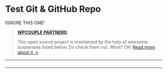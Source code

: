# Test Git & GitHub Repo

IGNORE THIS ONE!

> <strong><a href="https://WPCouple.com/partners">WPCOUPLE PARTNERS</a>:</strong>
    <p>This open source project is maintained by the help of awesome businesses listed below. Do check them out. What? OK! <a href="https://WPCouple.com/partners">Read more about it →</a></p>

<table width='100%'>
    <tr>
        <td width="225"><a href="https://AhmadAwais.com/"><img src="http://on.ahmda.ws/mu6W/c" alt="" /></a></td>
        <td width="225"><a href="https://AhmadAwais.com/"><img src="http://on.ahmda.ws/mtiU/c" alt="" /></a></td>
        <td width="225"><a href="https://AhmadAwais.com/"><img src="http://on.ahmda.ws/mtn0/c" alt="" /></a></td>
        <td width="225"><a href="https://AhmadAwais.com/"><img src="http://on.ahmda.ws/mu9F/c" alt="" /></a></td>
    </tr>
    <tr>
        <td width="225"><a href="https://AhmadAwais.com/"><img src="http://on.ahmda.ws/mtiS/c" alt="" /></a></td>
        <td width="225"><a href="https://AhmadAwais.com/"><img src="http://on.ahmda.ws/mtqR/c" alt="" /></a></td>
        <td width="225"><a href="https://AhmadAwais.com/"><img src="http://on.ahmda.ws/mtoD/c" alt="" /></a></td>
        <td width="225"><a href="https://AhmadAwais.com/"><img src="http://on.ahmda.ws/mtqw/c" alt="" /></a></td>
    </tr>
    <tr>
        <td width="225"><a href="https://AhmadAwais.com/"><img src="http://on.ahmda.ws/mu7e/c" alt="" /></a></td>
        <td width="225"><a href="https://AhmadAwais.com/"><img src="http://on.ahmda.ws/mtrs/c" alt="" /></a></td>
        <td width="225"><a href="https://AhmadAwais.com/"><img src="http://on.ahmda.ws/mu9A/c" alt="" /></a></td>
        <td width="225"><a href="https://AhmadAwais.com/"><img src="http://on.ahmda.ws/mu4x/c" alt="" /></a></td>
    </tr>
    <tr>
        <td width="225"><a href="https://AhmadAwais.com/"><img src="http://on.ahmda.ws/mu8p/c" alt="" /></a></td>
        <td width="225"><a href="https://AhmadAwais.com/"><img src="http://on.ahmda.ws/mtyS/c" alt="" /></a></td>
        <td width="225"><a href="https://WPCouple.com/contact"><img src="http://on.ahmda.ws/mu2i" alt="" /></a></td>
        <td width="225"><a href="https://WPCouple.com/contact"><img src="http://on.ahmda.ws/mu2i" alt="" /></a></td>
    </tr>
</table>
